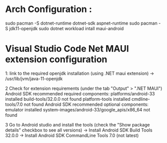 # Arch Configuration :
sudo pacman -S dotnet-runtime dotnet-sdk aspnet-runtime
sudo pacman -S jdk11-openjdk
sudo dotnet workload intall maui-android

# Visual Studio Code Net MAUI extension configuration
1: link to the required openjdk installation (using .NET maui extension)
-> /usr/lib/jvm/java-11-openjdk

2 Check for extension requirements (under the tab "Output" > ".NET MAUI")
Android SDK recommended required components:
	platforms/android-33  installed
	build-tools/32.0.0  not found
	platform-tools  installed
	cmdline-tools/7.0  not found
Android SDK recommended optional components:
	emulator  installed
	system-images/android-33/google_apis/x86_64  not found

3 Go to Android studio and install the tools (check the "Show package details" checkbox to see all versions)
-> Install Android SDK Build Tools 32.0.0
-> Install Android SDK CommandLine Tools 7.0 (not latest)
